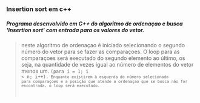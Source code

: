 ### Insertion sort em c++

##### Programa desenvolvido em C++ do algoritmo de ordenaçao e busca 'Insertion sort' com entrada para os valores do vetor.



>neste algoritmo de ordenaçao é iniciado selecionando o segundo número do vetor para se fazer as comparaçoes.
>O loop para as comparaçoes será executado do segundo elemento ao último, os seja, na quantidade de vezes igual ao número de elementos do vetor menos um. <code>(para i = 1; i < n; i++).<code>
> Enquanto existirem à esquerda do número selecionado para comparaçoes e a posição que atende a ordenaçao que se busca não for encontrada, o loop será executado.
